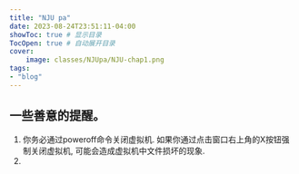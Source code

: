 ```yaml
---
title: "NJU pa"
date: 2023-08-24T23:51:11-04:00
showToc: true # 显示目录
TocOpen: true # 自动展开目录
cover:
    image: classes/NJUpa/NJU-chap1.png
tags: 
- "blog"
---
```


## 一些善意的提醒。
1. 你务必通过poweroff命令关闭虚拟机. 如果你通过点击窗口右上角的X按钮强制关闭虚拟机, 可能会造成虚拟机中文件损坏的现象.
2. 
